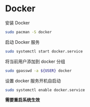 # Docker

安装 Docker

```bash
sudo pacman -S docker
```

启动 Docker 服务

```bash
sudo systemctl start docker.service
```

将当前用户添加到 docker 分组

```bash
sudo gpasswd -a ${USER} docker
```

设置 docker 服务开机自启动

```bash
sudo systemctl enable docker.service
```

**需要重启系统生效**

